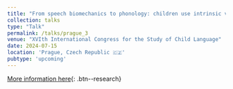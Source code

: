 ```yaml
---
title: "From speech biomechanics to phonology: children use intrinsic vowel pitch for contrast enhancement"
collection: talks
type: "Talk"
permalink: /talks/prague_3
venue: "XVIth International Congress for the Study of Child Language"
date: 2024-07-15
location: 'Prague, Czech Republic 🇨🇿'
pubtype: 'upcoming'
---
```


[More information here](https://iascl2024.com){: .btn--research}
